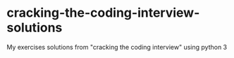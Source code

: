 # cracking-the-coding-interview-solutions
My exercises solutions from "cracking the coding interview" using python 3
